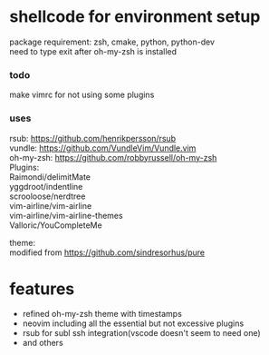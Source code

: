 # shellcode for environment setup

package requirement: zsh, cmake, python, python-dev  
need to type exit after oh-my-zsh is installed  

### todo  
make vimrc for not using some plugins  
  
### uses
rsub: https://github.com/henrikpersson/rsub  
vundle: https://github.com/VundleVim/Vundle.vim  
oh-my-zsh: https://github.com/robbyrussell/oh-my-zsh  
Plugins:  
Raimondi/delimitMate  
yggdroot/indentline  
scrooloose/nerdtree  
vim-airline/vim-airline  
vim-airline/vim-airline-themes  
Valloric/YouCompleteMe  
  
theme:  
modified from https://github.com/sindresorhus/pure  

# features  

- refined oh-my-zsh theme with timestamps  
- neovim including all the essential but not excessive plugins  
- rsub for subl ssh integration(vscode doesn't seem to need one)  
- and others
